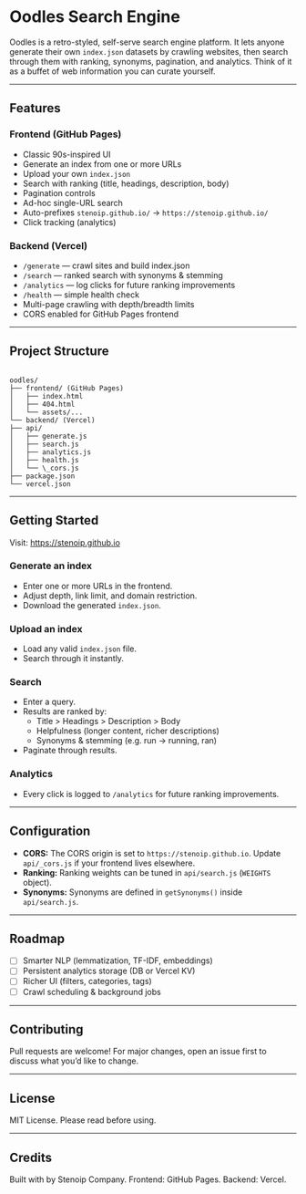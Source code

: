 # Oodles Search Engine

Oodles is a retro-styled, self-serve search engine platform. It lets anyone generate their own `index.json` datasets by crawling websites, then search through them with ranking, synonyms, pagination, and analytics. Think of it as a buffet of web information you can curate yourself.

---

## Features

### Frontend (GitHub Pages)

* Classic 90s-inspired UI
* Generate an index from one or more URLs
* Upload your own `index.json`
* Search with ranking (title, headings, description, body)
* Pagination controls
* Ad-hoc single-URL search
* Auto-prefixes `stenoip.github.io/` → `https://stenoip.github.io/`
* Click tracking (analytics)

### Backend (Vercel)

* `/generate` — crawl sites and build index.json
* `/search` — ranked search with synonyms & stemming
* `/analytics` — log clicks for future ranking improvements
* `/health` — simple health check
* Multi-page crawling with depth/breadth limits
* CORS enabled for GitHub Pages frontend

---

## Project Structure

```

oodles/
├── frontend/ (GitHub Pages)
│   ├── index.html
│   ├── 404.html
│   └── assets/...
└── backend/ (Vercel)
├── api/
│   ├── generate.js
│   ├── search.js
│   ├── analytics.js
│   ├── health.js
│   └── \_cors.js
├── package.json
└── vercel.json

````

---

## Getting Started
Visit: https://stenoip.github.io

### Generate an index

* Enter one or more URLs in the frontend.
* Adjust depth, link limit, and domain restriction.
* Download the generated `index.json`.

### Upload an index

* Load any valid `index.json` file.
* Search through it instantly.

### Search

* Enter a query.
* Results are ranked by:
    * Title > Headings > Description > Body
    * Helpfulness (longer content, richer descriptions)
    * Synonyms & stemming (e.g. run → running, ran)
* Paginate through results.

### Analytics

* Every click is logged to `/analytics` for future ranking improvements.

---

## Configuration

* **CORS:** The CORS origin is set to `https://stenoip.github.io`. Update `api/_cors.js` if your frontend lives elsewhere.
* **Ranking:** Ranking weights can be tuned in `api/search.js` (`WEIGHTS` object).
* **Synonyms:** Synonyms are defined in `getSynonyms()` inside `api/search.js`.

---

## Roadmap

* [ ] Smarter NLP (lemmatization, TF-IDF, embeddings)
* [ ] Persistent analytics storage (DB or Vercel KV)
* [ ] Richer UI (filters, categories, tags)
* [ ] Crawl scheduling & background jobs

---

## Contributing

Pull requests are welcome! For major changes, open an issue first to discuss what you’d like to change.

---

## License

MIT License. Please read before using.

---

## Credits

Built with by Stenoip Company.
Frontend: GitHub Pages.
Backend: Vercel.
````
